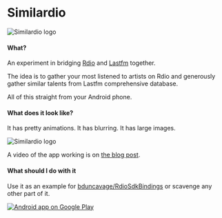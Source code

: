 Similardio
==========

![Similardio logo](http://neteril.org/xamarin/logo_similardio2.png)

#### What?

An experiment in bridging [Rdio](http://www.rdio.com/) and [Lastfm](http://last.fm/) together.

The idea is to gather your most listened to artists on Rdio and generously gather similar talents from Lastfm comprehensive database.

All of this straight from your Android phone.

#### What does it look like?

It has pretty animations. It has blurring. It has large images.

![Similardio logo](http://neteril.org/xamarin/fresque.png)

A video of the app working is on [the blog post](http://blog.neteril.org/blog/2013/08/16/similardio-rdio-meets-lastfm/).

#### What should I do with it

Use it as an example for [bduncavage/RdioSdkBindings](https://github.com/bduncavage/RdioSdkBindings) or scavenge any other part of it.

<a href="https://play.google.com/store/apps/details?id=org.neteril.Similardio">
  <img alt="Android app on Google Play"
       src="https://developer.android.com/images/brand/en_app_rgb_wo_60.png" />
</a>
